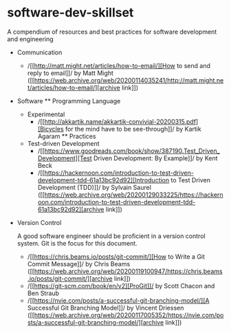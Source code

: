 # software-dev-skillset
A compendium of resources and best practices for software development and engineering 


* Communication
  - /[[http://matt.might.net/articles/how-to-email/][How to send and reply to email]]/ by Matt Might ([[https://web.archive.org/web/20200114035241/http://matt.might.net/articles/how-to-email/][archive link]])

* Software
** Programming Language
   - Experimental
     - /[[http://akkartik.name/akkartik-convivial-20200315.pdf][Bicycles for the mind have to be see-through]]/ by Kartik Agaram
** Practices
   - Test-driven Development
     - /[[https://www.goodreads.com/book/show/387190.Test_Driven_Development][Test Driven Development: By Example]]/ by Kent Beck
     - /[[https://hackernoon.com/introduction-to-test-driven-development-tdd-61a13bc92d92][Introduction to Test Driven Development (TDD)]]/ by Sylvain Saurel ([[https://web.archive.org/web/20200129033225/https://hackernoon.com/introduction-to-test-driven-development-tdd-61a13bc92d92][archive link]])
* Version Control

  A good software engineer should be proficient in a version control system. Git
  is the focus for this document.

  - /[[https://chris.beams.io/posts/git-commit/][How to Write a Git Commit Message]]/ by Chris Beams ([[https://web.archive.org/web/20200119100947/https://chris.beams.io/posts/git-commit/][archive link]])
  - /[[https://git-scm.com/book/en/v2][ProGit]]/ by Scott Chacon and Ben Straub
  - /[[https://nvie.com/posts/a-successful-git-branching-model/][A Successful Git Branching Model]]/ by Vincent Driessen ([[https://web.archive.org/web/20200117005352/https://nvie.com/posts/a-successful-git-branching-model/][archive link]])
